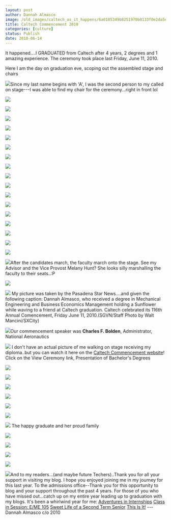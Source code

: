 ```yaml
---
layout: post
author: Dannah Almasco
image: /old_images/caltech_as_it_happens/6a0105349b8251970b0133f0e2da5e970b.jpg
title: Caltech Commencement 2010
categories: [culture]
status: Publish
date: 2010-06-14
---
```


It happened....I GRADUATED from Caltech after 4 years, 2 degrees and 1 amazing experience. The ceremony took place last Friday, June 11, 2010.

Here I am the day on graduation eve, scoping out the assembled stage and chairs


![](/old_images/caltech_as_it_happens/6a0105349b8251970b0133f0e2dab0970b.jpg)Since my last name begins with 'A', I was the second person to my called on stage---I was able to find my chair for the ceremony...right in front lol


![](/old_images/caltech_as_it_happens/6a0105349b8251970b0133f0edbdce970b.jpg)

![](/old_images/caltech_as_it_happens/6a0105349b8251970b013484180111970c.jpg)

![](/old_images/caltech_as_it_happens/6a0105349b8251970b0134840d5ba7970c.jpg)


![](/old_images/caltech_as_it_happens/6a0105349b8251970b0133f0e2dba7970b.jpg)

![](/old_images/caltech_as_it_happens/6a0105349b8251970b0133f0e2dba7970b.jpg)

![](/old_images/caltech_as_it_happens/6a0105349b8251970b0134840d5c82970c.jpg)

![](/old_images/caltech_as_it_happens/6a0105349b8251970b0134840d5ce4970c.jpg)

![](/old_images/caltech_as_it_happens/6a0105349b8251970b0134840d5d3c970c.jpg)

![](/old_images/caltech_as_it_happens/6a0105349b8251970b0133f0e2dcd7970b.jpg)

![](/old_images/caltech_as_it_happens/6a0105349b8251970b0134840d5dbf970c.jpg)

![](/old_images/caltech_as_it_happens/6a0105349b8251970b0134840d5e1b970c.jpg)

![](/old_images/caltech_as_it_happens/6a0105349b8251970b0133f0e2ddc2970b.jpg)

![](/old_images/caltech_as_it_happens/6a0105349b8251970b0133f0e2de3a970b.jpg)

![](/old_images/caltech_as_it_happens/6a0105349b8251970b0134840d5f38970c.jpg)

![](/old_images/caltech_as_it_happens/6a0105349b8251970b0134840d5f72970c.jpg)

![](/old_images/caltech_as_it_happens/6a0105349b8251970b0134840d5fcf970c.jpg)

![](/old_images/caltech_as_it_happens/6a0105349b8251970b0134840d5ffe970c.jpg)

![](/old_images/caltech_as_it_happens/6a0105349b8251970b0133f0e2df7a970b.jpg)After the candidates march, the faculty march onto the stage. See my Advisor and the Vice Provost Melany Hunt? She looks silly marshalling the faculty to their seats..:P

![](/old_images/caltech_as_it_happens/6a0105349b8251970b0133f0e2df7a970b.jpg)

![](/old_images/caltech_as_it_happens/6a0105349b8251970b0133f0e2dfb3970b.jpg)
My picture was taken by the Pasadena Star News....and given the following caption: Dannah Almasco, who received a degree in 
Mechanical Engineering and Business Economics Management holding a 
Sunflower while waving to a friend at Caltech graduation. Caltech 
celebrated its 116th Annual Comencement, Friday June 11, 
2010.(SGVN/Staff Photo by Walt Mancini/SXCity)

![](/old_images/caltech_as_it_happens/6a0105349b8251970b01348418264c970c.jpg)Our commencement speaker was **Charles F. Bolden**, Administrator, National Aeronautics 

![](/old_images/caltech_as_it_happens/6a0105349b8251970b0134840d60d3970c.jpg)
I don't have an actual picture of me walking on stage receiving my diploma..but you can watch it here on the [Caltech Commencement website](https://commencement.caltech.edu/info/past_ceremonies.html)! Click on the View Ceremony link, Presentation of Bachelor's Degrees

![](/old_images/caltech_as_it_happens/6a0105349b8251970b0134840d612a970c.jpg)


![](/old_images/caltech_as_it_happens/6a0105349b8251970b0133f0e2e09a970b.jpg)

![](/old_images/caltech_as_it_happens/6a0105349b8251970b0133f0e2e0e0970b.jpg)


![](/old_images/caltech_as_it_happens/6a0105349b8251970b0133f0e2e25b970b.jpg)

![](/old_images/caltech_as_it_happens/6a0105349b8251970b01348417f41d970c.jpg)

![](/old_images/caltech_as_it_happens/6a0105349b8251970b0133f0edc3bd970b.jpg)

![](/old_images/caltech_as_it_happens/6a0105349b8251970b0133f0e2e25b970b.jpg)
The happy graduate and her proud family

![](/old_images/caltech_as_it_happens/6a0105349b8251970b0133f0e2e25b970b.jpg)

![](/old_images/caltech_as_it_happens/6a0105349b8251970b0133f0edc73b970b.jpg)

![](/old_images/caltech_as_it_happens/6a0105349b8251970b0133f0e2e25b970b.jpg)

![](/old_images/caltech_as_it_happens/6a0105349b8251970b0133f0e2e25b970b.jpg)

![](/old_images/caltech_as_it_happens/6a0105349b8251970b0133f0edc7ed970b.jpg)And to my readers...(and maybe future Techers)..Thank you for all your support in visiting my blog. I hope you enjoyed joining me in my journey for this last year. To the admissions office--Thank you for this opportunity to blog and your support throughout the past 4 years. 
For those of you who have missed out...catch up on my entire year leading up to graduation with my blogs. It's been a whirlwind year for me:
[Adventures in Internships](https://caltech.typepad.com/caltech_as_it_happens/adventures-in-internships/)
[Class in Session: E/ME 105](https://caltech.typepad.com/caltech_as_it_happens/class-in-session-eme-105/)
[Sweet Life of a Second Term Senior](https://caltech.typepad.com/caltech_as_it_happens/sweet-life-of-a-second-term-senior/)
[This Is It!](https://caltech.typepad.com/caltech_as_it_happens/this-is-it/)
[](https://caltech.typepad.com/caltech_as_it_happens/this-is-it/)
---Dannah Almasco c/o 2010

